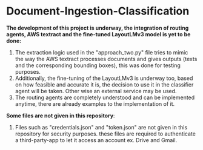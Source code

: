# Document-Ingestion-Classification
**The development of this project is underway, the integration of routing agents, AWS textract and the fine-tuned LayoutLMv3 model is yet to be done:**
  1. The extraction logic used in the "approach_two.py" file tries to mimic the way the AWS textract processes documents and gives outputs (texts and the corresponding bounding boxes), this was done for testing purposes.
  2. Additionally, the fine-tuning of the LayoutLMv3 is underway too, based on how feasible and accurate it is, the decision to use it in the classifier agent will be taken. Other wise an external service may be used.
  3. The routing agents are completely understood and can be implemented anytime, there are already examples to the implementation of it.

**Some files are not given in this repository**:
  1. Files such as "credentials.json" and "token.json" are not given in this repository for security purposes. these files are required to authenticate a third-party-app to let it access an account ex. Drive and Gmail.
